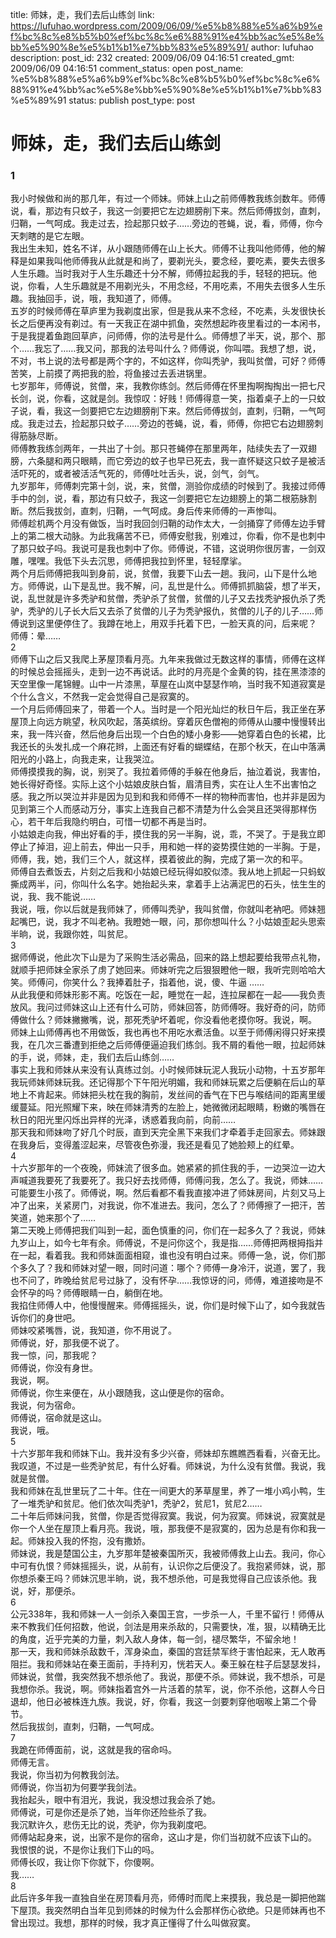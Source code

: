 title: 师妹，走，我们去后山练剑
link: https://lufuhao.wordpress.com/2009/06/09/%e5%b8%88%e5%a6%b9%ef%bc%8c%e8%b5%b0%ef%bc%8c%e6%88%91%e4%bb%ac%e5%8e%bb%e5%90%8e%e5%b1%b1%e7%bb%83%e5%89%91/
author: lufuhao
description: 
post_id: 232
created: 2009/06/09 04:16:51
created_gmt: 2009/06/09 04:16:51
comment_status: open
post_name: %e5%b8%88%e5%a6%b9%ef%bc%8c%e8%b5%b0%ef%bc%8c%e6%88%91%e4%bb%ac%e5%8e%bb%e5%90%8e%e5%b1%b1%e7%bb%83%e5%89%91
status: publish
post_type: post

# 师妹，走，我们去后山练剑

### 1  
我小时候做和尚的那几年，有过一个师妹。师妹上山之前师傅教我练剑数年。师傅说，看，那边有只蚊子，我这一剑要把它左边翅膀削下来。然后师傅拔剑，直刺，归鞘，一气呵成。我走过去，捡起那只蚊子……旁边的苍蝇，说，看，师傅，你今天刺瞎的是它左眼。  
我出生未知，姓名不详，从小跟随师傅在山上长大。师傅不让我叫他师傅，他的解释是如果我叫他师傅我从此就是和尚了，要剃光头，要念经，要吃素，要失去很多人生乐趣。当时我对于人生乐趣还十分不解，师傅拉起我的手，轻轻的把玩。他说，你看，人生乐趣就是不用剃光头，不用念经，不用吃素，不用失去很多人生乐趣。我抽回手，说，哦，我知道了，师傅。  
五岁的时候师傅在草庐里为我剃度出家，但是我从来不念经，不吃素，头发很快长长之后便再没有剃过。有一天我正在湖中抓鱼，突然想起昨夜里看过的一本闲书，于是我提着鱼跑回草庐，问师傅，你的法号是什么。师傅想了半天，说，那个、那个……我忘了……我又问，那我的法号叫什么？师傅说，你叫喂。我想了想，说，不对，书上说的法号都是两个字的，不如这样，你叫秃驴，我叫贫僧，可好？师傅苦笑，上前摸了两把我的脸，将鱼接过去丢进锅里。  
七岁那年，师傅说，贫僧，来，我教你练剑。然后师傅在怀里掏啊掏掏出一把七尺长剑，说，你看，这就是剑。我惊叹：好贱！师傅得意一笑，指着桌子上的一只蚊子说，看，我这一剑要把它左边翅膀削下来。然后师傅拔剑，直刺，归鞘，一气呵成。我走过去，捡起那只蚊子……旁边的苍蝇，说，看，师傅，你把它右边翅膀刺得筋脉尽断。  
师傅教我练剑两年，一共出了十剑。那只苍蝇停在那里两年，陆续失去了一双翅膀，六条腿和两只眼睛，而它旁边的蚊子也早已死去，我一直怀疑这只蚊子是被活活吓死的，或者被活活气死的，师傅吐吐舌头，说，剑气，剑气。  
九岁那年，师傅刺完第十剑，说，来，贫僧，测验你成绩的时候到了。我接过师傅手中的剑，说，看，那边有只蚊子，我这一剑要把它左边翅膀上的第二根筋脉割断。然后我拔剑，直刺，归鞘，一气呵成。身后传来师傅的一声惨叫。  
师傅趁机两个月没有做饭，当时我回剑归鞘的动作太大，一剑捅穿了师傅左边手臂上的第二根大动脉。为此我痛苦不已，师傅安慰我，别难过，你看，你不是也刺中了那只蚊子吗。我说可是我也刺中了你。师傅说，不错，这说明你很厉害，一剑双雕，嘿嘿。我低下头去沉思，师傅把我拉到怀里，轻轻摩挲。  
两个月后师傅把我叫到身前，说，贫僧，我要下山去一趟。我问，山下是什么地方。师傅说，山下是乱世。我不解，问，乱世是什么。师傅抓抓脑袋，想了半天，说，乱世就是许多秃驴和贫僧，秃驴杀了贫僧，贫僧的儿子又去找秃驴报仇杀了秃驴，秃驴的儿子长大后又去杀了贫僧的儿子为秃驴报仇，贫僧的儿子的儿子……师傅说到这里便停住了。我蹲在地上，用双手托着下巴，一脸天真的问，后来呢？  
师傅：晕……  
2  
师傅下山之后又我爬上茅屋顶看月亮。九年来我做过无数这样的事情，师傅在这样的时候总会摇摇头，走到一边不再说话。此时的月亮是个金黄的钩，挂在黑漆漆的天空里像一尾锦鲤。山中一片漆黑，草屋在山岚中瑟瑟作响，当时我不知道寂寞是个什么含义，不然我一定会觉得自己是寂寞的。  
一个月后师傅回来了，带着一个人。当时是一个阳光灿烂的秋日午后，我正坐在茅屋顶上向远方眺望，秋风吹起，落英缤纷。穿着灰色僧袍的师傅从山腰中慢慢转出来，我一阵兴奋，然后他身后出现一个白色的矮小身影——她穿着白色的长裙，比我还长的头发扎成一个麻花辫，上面还有好看的蝴蝶结，在那个秋天，在山中落满阳光的小路上，向我走来，让我哭泣。  
师傅摸摸我的胸，说，别哭了。我拉着师傅的手躲在他身后，抽泣着说，我害怕，她长得好奇怪。实际上这个小姑娘皮肤白皙，眉清目秀，实在让人生不出害怕之感。我之所以哭泣并非是因为见到和我和师傅不一样的物种而害怕，也并非是因为见到第三个人而感动万分，事实上连我自己都不清楚为什么会哭且还哭得那样伤心，若干年后我隐约明白，可惜一切都不再是当时。  
小姑娘走向我，伸出好看的手，摸住我的另一半胸，说，乖，不哭了。于是我立即停止了掉泪，迎上前去，伸出一只手，用和她一样的姿势摸住她的一半胸。于是，师傅，我，她，我们三个人，就这样，摸着彼此的胸，完成了第一次的和平。  
师傅自去煮饭去，片刻之后我和小姑娘已经玩得如胶似漆。我从地上抓起一只蚂蚁撕成两半，问，你叫什么名字。她抬起头来，拿着手上沾满泥巴的石头，怯生生的说，我、我不能说……  
我说，哦，你以后就是我师妹了，师傅叫秃驴，我叫贫僧，你就叫老衲吧。师妹翘起嘴巴，说，我才不叫老衲。我瞪她一眼，问，那你想叫什么？小姑娘歪起头思索半晌，说，我跟你姓，叫贫尼。  
3  
据师傅说，他此次下山是为了采购生活必需品，回来的路上想起要给我带点礼物，就顺手把师妹全家杀了虏了她回来。师妹听完之后狠狠瞪他一眼，我听完则哈哈大笑。师傅问，你笑什么？我捧着肚子，指着他，说，傻、牛逼 ……  
从此我便和师妹形影不离。吃饭在一起，睡觉在一起，连拉屎都在一起——我负责放风。我问过师妹这山上还有什么可防，师妹回答，防师傅呀。我好奇的问，防师傅做什么？师妹撇撇嘴，说，那死秃驴坏着呢，你没看他老摸你呀。我说，啊。  
师妹上山师傅再也不用做饭，我也再也不用吃水煮活鱼。以至于师傅闲得只好来摸我，在几次三番遭到拒绝之后师傅便逼迫我们练剑。我不屑的看他一眼，拉起师妹的手，说，师妹，走，我们去后山练剑……  
事实上我和师妹从来没有认真练过剑。小时候师妹玩泥人我玩小动物，十五岁那年我玩师妹师妹玩我。还记得那个下午阳光明媚，我和师妹玩累之后便躺在后山的草地上不肯起来。师妹把头枕在我的胸前，发丝间的香气在下巴与喉结间的距离里缓缓蔓延。阳光照耀下来，映在师妹清秀的左脸上，她微微闭起眼睛，粉嫩的嘴唇在秋日的阳光里闪烁出异样的光泽，诱惑着我向前，向前……  
那天我和师妹吻了好几个时辰，直到天完全黑下来我们才牵着手走回家去。师妹跟在我身后，变得羞涩起来，尽管夜色弥漫，我还是看见了她脸颊上的红晕。  
4  
十六岁那年的一个夜晚，师妹流了很多血。她紧紧的抓住我的手，一边哭泣一边大声喊道我要死了我要死了。我只好去找师傅，师傅问我，怎么了。我说，师妹…… 可能要生小孩了。师傅说，啊。然后看都不看我直接冲进了师妹房间，片刻又马上冲了出来，关紧房门，对我说，你不准进去。我问，怎么了？师傅擦了一把汗，苦笑道，她来那个了……  
第二天晚上师傅把我们叫到一起，面色慎重的问，你们在一起多久了？我说，师妹九岁山上，如今七年有余。师傅说，不是问你这个，我是指……师傅把两根拇指并在一起，看着我。我和师妹面面相窥，谁也没有明白过来。师傅一急，说，你们那个多久了？我和师妹对望一眼，同时问道：哪个？师傅一身冷汗，说道，罢了，我也不问了，昨晚给贫尼号过脉了，没有怀孕……我惊讶的问，师傅，难道接吻是不会怀孕的吗？师傅眼睛一白，躺倒在地。  
我掐住师傅人中，他慢慢醒来。师傅摇摇头，说，你们是时候下山了，如今我就告诉你们的身世吧。  
师妹咬紧嘴唇，说，我知道，你不用说了。  
师傅说，好，那我便不说了。  
我一惊，问，那我呢？  
师傅说，你没有身世。  
我说，啊。  
师傅说，你生来便在，从小跟随我，这山便是你的宿命。  
我说，何为宿命。  
师傅说，宿命就是这山。  
我说，哦。  
5  
十六岁那年我和师妹下山。我并没有多少兴奋，师妹却东瞧瞧西看看，兴奋无比。我叹道，不过是一些秃驴贫尼，有什么好看。师妹说，为什么没有贫僧。我说，我就是贫僧。  
我和师妹在乱世里玩了二十年。住在一间更大的茅草屋里，养了一堆小鸡小鸭，生了一堆秃驴和贫尼。他们依次叫秃驴1，秃驴2，贫尼1，贫尼2……  
二十年后师妹问我，贫僧，你是否觉得寂寞。我说，何为寂寞。师妹说，寂寞就是你一个人坐在屋顶上看月亮。我说，哦，那我便不是寂寞的，因为总是有你和我一起。师妹投入我的怀抱，没有撒娇。  
师妹说，我是楚国公主，九岁那年楚被秦国所灭，我被师傅救上山去。我问，你心中可有仇恨？师妹摇摇头，说，从前有，认识你之后便没了。我抱紧师妹，说，那你想杀秦王吗？师妹沉思半晌，说，我不想杀他，可是我觉得自己应该杀他。我说，好，那便杀。  
6  
公元338年，我和师妹一人一剑杀入秦国王宫，一步杀一人，千里不留行！师傅从来不教我们任何招数，他说，剑法是用来杀敌的，只需要快，准，狠，以精确无比的角度，近乎完美的力量，刺入敌人身体，每一剑，褪尽繁华，不留余地！  
那一天，我和师妹杀敌数千，浑身染血，秦国的宫廷禁军终于害怕起来，无人敢再阻拦。我和师妹站在秦王面前，手持利刃，恍若天人。秦王躲在柱子后瑟瑟发抖，师妹说，贫僧，我突然我不想杀他了。我说，那便不杀。师妹说，我不想杀，可是我想你杀。我说，啊。师妹指着宫外一片活着的禁军，说，你不杀他，这群人今日退却，他日必被株连九族。我说，好，你看，我这一剑要刺穿他咽喉上第二个骨节。  
然后我拔剑，直刺，归鞘，一气呵成。  
7  
我跪在师傅面前，说，这就是我的宿命吗。  
师傅无言。  
我说，你当初为何教我剑法。  
师傅说，你当初为何要学我剑法。  
我抬起头，眼中有泪光，我说，我没想过我会杀了她。  
师傅说，可是你还是杀了她，当年你还险些杀了我。  
我沉默许久，悲伤无比的说，秃驴，你为我剃度吧。  
师傅站起身来，说，出家不是你的宿命，这山才是，你们当初就不应该下山的。  
我恨恨的说，不是你让我们下山的吗。  
师傅长叹，我让你下你就下，你傻啊。  
我……  
8  
此后许多年我一直独自坐在房顶看月亮，师傅时而爬上来摸我，我总是一脚把他踹下屋顶。我突然明白当年见到师妹的时候为什么会那样伤心欲绝。只是师妹再也不曾出现过。我想，那样的时候，我才真正懂得了什么叫做寂寞。